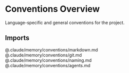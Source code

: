 # Conventions Overview

Language-specific and general conventions for the project.

## Imports
@.claude/memory/conventions/markdown.md
@.claude/memory/conventions/git.md
@.claude/memory/conventions/naming.md
@.claude/memory/conventions/agents.md